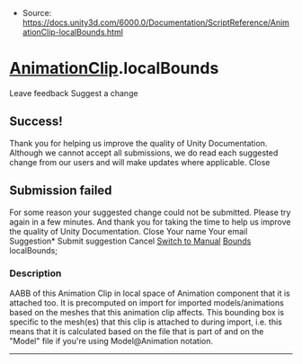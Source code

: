 * Source: https://docs.unity3d.com/6000.0/Documentation/ScriptReference/AnimationClip-localBounds.html

#  [AnimationClip](https://docs.unity3d.com/6000.0/Documentation/ScriptReference/AnimationClip.html).localBounds
Leave feedback
Suggest a change
## Success!
Thank you for helping us improve the quality of Unity Documentation. Although we cannot accept all submissions, we do read each suggested change from our users and will make updates where applicable.
Close
## Submission failed
For some reason your suggested change could not be submitted. Please <a>try again</a> in a few minutes. And thank you for taking the time to help us improve the quality of Unity Documentation.
Close
Your name Your email Suggestion* Submit suggestion
Cancel
[Switch to Manual](https://docs.unity3d.com/6000.0/Documentation/Manual/class-AnimationClip.html "Go to AnimationClip Component in the Manual")
[Bounds](https://docs.unity3d.com/6000.0/Documentation/ScriptReference/Bounds.html) localBounds; 
### Description
AABB of this Animation Clip in local space of Animation component that it is attached too.
It is precomputed on import for imported models/animations based on the meshes that this animation clip affects. This bounding box is specific to the mesh(es) that this clip is attached to during import, i.e. this means that it is calculated based on the file that is part of and on the "Model" file if you're using Model@Animation notation.
* * *
